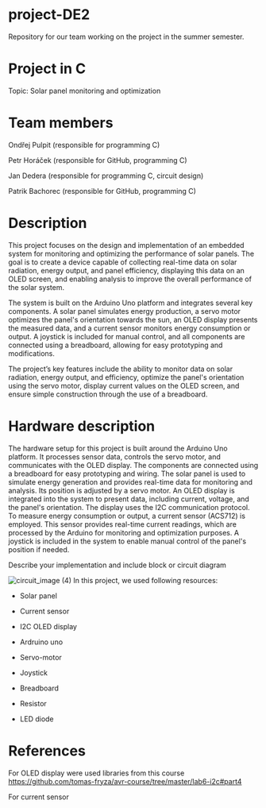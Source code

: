 # project-DE2
Repository for our team working on the project in the summer semester.
# Project in C
Topic: Solar panel monitoring and optimization

# Team members
 Ondřej Pulpit (responsible for programming C) 
 
 Petr Horáček (responsible for GitHub, programming C)
 
 Jan Dedera (responsible for programming C, circuit design)
 
 Patrik Bachorec (responsible for GitHub, programming C)

# Description
This project focuses on the design and implementation of an embedded system for monitoring and optimizing the performance of solar panels. The goal is to create a device capable of collecting real-time data on solar radiation, energy output, and panel efficiency, displaying this data on an OLED screen, and enabling analysis to improve the overall performance of the solar system.

The system is built on the Arduino Uno platform and integrates several key components. A solar panel simulates energy production, a servo motor optimizes the panel's orientation towards the sun, an OLED display presents the measured data, and a current sensor monitors energy consumption or output. A joystick is included for manual control, and all components are connected using a breadboard, allowing for easy prototyping and modifications.

The project’s key features include the ability to monitor data on solar radiation, energy output, and efficiency, optimize the panel's orientation using the servo motor, display current values on the OLED screen, and ensure simple construction through the use of a breadboard. 

# Hardware description
The hardware setup for this project is built around the Arduino Uno platform. It processes sensor data, controls the servo motor, and communicates with the OLED display. The components are connected using a breadboard for easy prototyping and wiring. The solar panel is used to simulate energy generation and provides real-time data for monitoring and analysis. Its position is adjusted by a servo motor. An OLED display is integrated into the system to present data, including current, voltage, and the panel's orientation. The display uses the I2C communication protocol. To measure energy consumption or output, a current sensor (ACS712) is employed. This sensor provides real-time current readings, which are processed by the Arduino for monitoring and optimization purposes. A joystick is included in the system to enable manual control of the panel's position if needed. 

Describe your implementation and include block or circuit diagram

![circuit_image (4)](https://github.com/user-attachments/assets/138e0fb0-c242-43c7-8115-bb602196505d)
In this project, we used following resources:

* Solar panel

* Current sensor

* I2C OLED display

* Ardruino uno

* Servo-motor

* Joystick

* Breadboard

* Resistor 

* LED diode
  
# References
For OLED display were used libraries from this course 
https://github.com/tomas-fryza/avr-course/tree/master/lab6-i2c#part4

For current sensor
